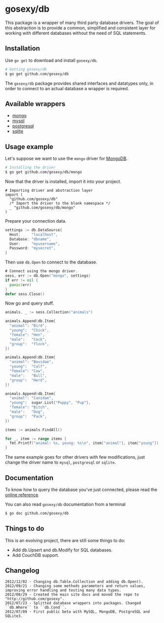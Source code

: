 # gosexy/db

This package is a wrapper of many third party database drivers. The goal of this abstraction is to provide a common,
simplified and consistent layer for working with different databases without the need of SQL statements.

## Installation

Use `go get` to download and install `gosexy/db`.

```sh
# Getting gosexy/db
$ go get github.com/gosexy/db
```

The `gosexy/db` package provides shared interfaces and datatypes only, in order to connect to an actual database
a wrapper is required.

## Available wrappers

* [mongo](http://gosexy.org/db/wrappers/mongo)
* [mysql](http://gosexy.org/db/wrappers/mysql)
* [postgresql](http://gosexy.org/db/wrappers/postgresql)
* [sqlite](http://gosexy.org/db/wrappers/sqlite)

## Usage example

Let's suppose we want to use the `mongo` driver for [MongoDB][1].

```sh
# Installing the driver
$ go get github.com/gosexy/db/mongo
```

Now that the driver is installed, import it into your project.

```
# Importing driver and abstraction layer
import (
  "github.com/gosexy/db"
  /* Import the driver to the blank namespace */
  _ "github.com/gosexy/db/mongo"
)
```

Prepare your connection data.

```go
settings := db.DataSource{
  Host:     "localhost",
  Database: "dbname",
  User:     "myusername",
  Password: "mysecret",
}
```

Then use `db.Open` to connect to the database.

```go
# Connect using the mongo driver.
sess, err := db.Open("mongo", settings)
if err != nil {
  panic(err)
}
defer sess.Close()
```

Now go and query stuff.

```go
animals, _ := sess.Collection("animals")

animals.Append(db.Item{
  "animal": "Bird",
  "young":  "Chick",
  "female": "Hen",
  "male":   "Cock",
  "group":  "flock",
})

animals.Append(db.Item{
  "animal": "Bovidae",
  "young":  "Calf",
  "female": "Cow",
  "male":   "Bull",
  "group":  "Herd",
})

animals.Append(db.Item{
  "animal": "Canidae",
  "young":  sugar.List{"Puppy", "Pup"},
  "female": "Bitch",
  "male":   "Dog",
  "group":  "Pack",
})

items := animals.FindAll()

for _, item := range items {
  fmt.Printf("animal: %s, young: %s\n", item["animal"], item["young"])
}
```

The same example goes for other drivers with few modifications, just change the driver name to
`mysql`, `postgresql` or `sqlite`.

## Documentation

To know how to query the database you've just connected, please read the [online reference](http://gosexy.org/db).

You can also read ``gosexy/db`` documentation from a terminal

```sh
$ go doc github.com/gosexy/db
```

## Things to do

This is an evolving project, there are still some things to do:

* Add db.Upsert and db.Modify for SQL databases.
* Add CouchDB support.

## Changelog

    2012/12/02 - Changing db.Table.Collection and adding db.Open().
    2012/09/21 - Changing some methods parameters and return values, improving error handling and testing many data types.
    2012/08/29 - Created the main site docs and moved the repo to "http://github.com/gosexy".
    2012/07/23 - Splitted database wrappers into packages. Changed ``db.Where`` to ``db.Cond``.
    2012/07/09 - First public beta with MySQL, MongoDB, PostgreSQL and SQLite3.

[1]: http://mongodb.org
